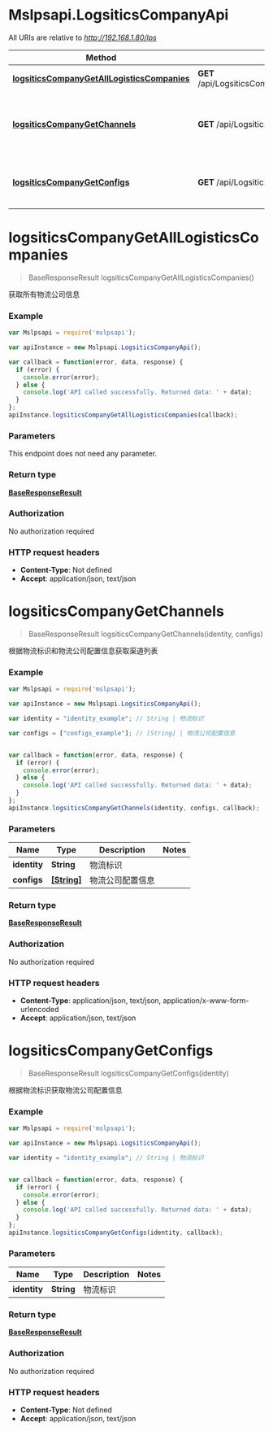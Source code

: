 # Mslpsapi.LogsiticsCompanyApi

All URIs are relative to *http://192.168.1.80/lps*

Method | HTTP request | Description
------------- | ------------- | -------------
[**logsiticsCompanyGetAllLogisticsCompanies**](LogsiticsCompanyApi.md#logsiticsCompanyGetAllLogisticsCompanies) | **GET** /api/LogsiticsCompany/GetAllLogisticsCompanies | 获取所有物流公司信息
[**logsiticsCompanyGetChannels**](LogsiticsCompanyApi.md#logsiticsCompanyGetChannels) | **GET** /api/LogsiticsCompany/GetChannels | 根据物流标识和物流公司配置信息获取渠道列表
[**logsiticsCompanyGetConfigs**](LogsiticsCompanyApi.md#logsiticsCompanyGetConfigs) | **GET** /api/LogsiticsCompany/GetConfigs | 根据物流标识获取物流公司配置信息


<a name="logsiticsCompanyGetAllLogisticsCompanies"></a>
# **logsiticsCompanyGetAllLogisticsCompanies**
> BaseResponseResult logsiticsCompanyGetAllLogisticsCompanies()

获取所有物流公司信息

### Example
```javascript
var Mslpsapi = require('mslpsapi');

var apiInstance = new Mslpsapi.LogsiticsCompanyApi();

var callback = function(error, data, response) {
  if (error) {
    console.error(error);
  } else {
    console.log('API called successfully. Returned data: ' + data);
  }
};
apiInstance.logsiticsCompanyGetAllLogisticsCompanies(callback);
```

### Parameters
This endpoint does not need any parameter.

### Return type

[**BaseResponseResult**](BaseResponseResult.md)

### Authorization

No authorization required

### HTTP request headers

 - **Content-Type**: Not defined
 - **Accept**: application/json, text/json

<a name="logsiticsCompanyGetChannels"></a>
# **logsiticsCompanyGetChannels**
> BaseResponseResult logsiticsCompanyGetChannels(identity, configs)

根据物流标识和物流公司配置信息获取渠道列表

### Example
```javascript
var Mslpsapi = require('mslpsapi');

var apiInstance = new Mslpsapi.LogsiticsCompanyApi();

var identity = "identity_example"; // String | 物流标识

var configs = ["configs_example"]; // [String] | 物流公司配置信息


var callback = function(error, data, response) {
  if (error) {
    console.error(error);
  } else {
    console.log('API called successfully. Returned data: ' + data);
  }
};
apiInstance.logsiticsCompanyGetChannels(identity, configs, callback);
```

### Parameters

Name | Type | Description  | Notes
------------- | ------------- | ------------- | -------------
 **identity** | **String**| 物流标识 | 
 **configs** | [**[String]**](String.md)| 物流公司配置信息 | 

### Return type

[**BaseResponseResult**](BaseResponseResult.md)

### Authorization

No authorization required

### HTTP request headers

 - **Content-Type**: application/json, text/json, application/x-www-form-urlencoded
 - **Accept**: application/json, text/json

<a name="logsiticsCompanyGetConfigs"></a>
# **logsiticsCompanyGetConfigs**
> BaseResponseResult logsiticsCompanyGetConfigs(identity)

根据物流标识获取物流公司配置信息

### Example
```javascript
var Mslpsapi = require('mslpsapi');

var apiInstance = new Mslpsapi.LogsiticsCompanyApi();

var identity = "identity_example"; // String | 物流标识


var callback = function(error, data, response) {
  if (error) {
    console.error(error);
  } else {
    console.log('API called successfully. Returned data: ' + data);
  }
};
apiInstance.logsiticsCompanyGetConfigs(identity, callback);
```

### Parameters

Name | Type | Description  | Notes
------------- | ------------- | ------------- | -------------
 **identity** | **String**| 物流标识 | 

### Return type

[**BaseResponseResult**](BaseResponseResult.md)

### Authorization

No authorization required

### HTTP request headers

 - **Content-Type**: Not defined
 - **Accept**: application/json, text/json

